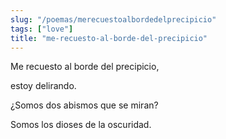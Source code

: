 ```yaml
---
slug: "/poemas/merecuestoalbordedelprecipicio"
tags: ["love"]
title: "me-recuesto-al-borde-del-precipicio"
---
```

Me recuesto al borde del precipicio,

estoy delirando.

¿Somos dos abismos que se miran?

Somos los dioses de la oscuridad.